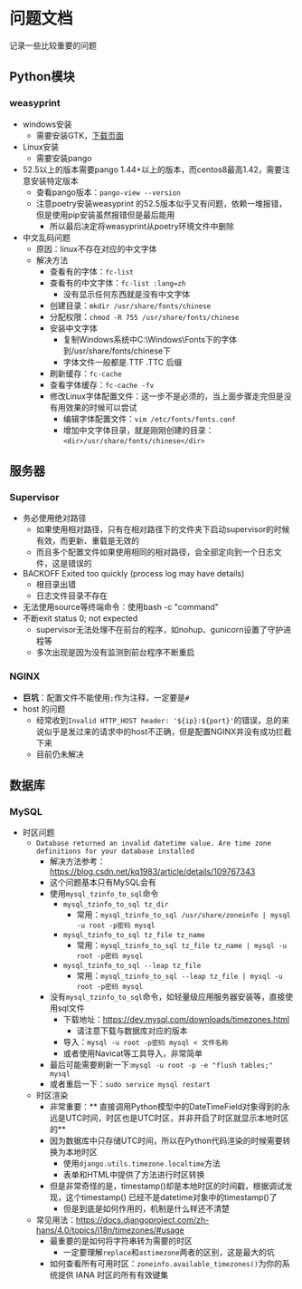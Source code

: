 # 问题文档

记录一些比较重要的问题

## Python模块

### weasyprint

- windows安装
    - 需要安装GTK，[下载页面](https://github.com/tschoonj/GTK-for-Windows-Runtime-Environment-Installer/releases)
- Linux安装
    - 需要安装pango
- 52.5以上的版本需要pango 1.44+以上的版本，而centos8最高1.42，需要注意安装特定版本
    - 查看pango版本：`pango-view --version`
    - 注意poetry安装weasyprint 的52.5版本似乎又有问题，依赖一堆报错，但是使用pip安装虽然报错但是最后能用
        - 所以最后决定将weasyprint从poetry环境文件中删除
- 中文乱码问题
    - 原因：linux不存在对应的中文字体
    - 解决方法
        - 查看有的字体：`fc-list`
        - 查看有的中文字体：`fc-list :lang=zh`
            - 没有显示任何东西就是没有中文字体
        - 创建目录：`mkdir /usr/share/fonts/chinese`
        - 分配权限：`chmod -R 755 /usr/share/fonts/chinese`
        - 安装中文字体
            - 复制Windows系统中C:\Windows\Fonts下的字体到/usr/share/fonts/chinese下
            - 字体文件一般都是.TTF .TTC 后缀
        - 刷新缓存：`fc-cache`
        - 查看字体缓存：`fc-cache -fv`
        - 修改Linux字体配置文件：这一步不是必须的，当上面步骤走完但是没有用效果的时候可以尝试
            - 编辑字体配置文件：`vim /etc/fonts/fonts.conf`
            - 增加中文字体目录，就是刚刚创建的目录：`<dir>/usr/share/fonts/chinese</dir>`

## 服务器

### Supervisor

- 务必使用绝对路径
    - 如果使用相对路径，只有在相对路径下的文件夹下启动supervisor的时候有效，而更新、重载是无效的
    - 而且多个配置文件如果使用相同的相对路径，会全部定向到一个日志文件，这是错误的
- BACKOFF Exited too quickly (process log may have details)
    - 根目录出错
    - 日志文件目录不存在
- 无法使用source等终端命令：使用bash -c "command"
- 不断exit status 0; not expected
    - supervisor无法处理不在前台的程序，如nohup、gunicorn设置了守护进程等
    - 多次出现是因为没有监测到前台程序不断重启

### NGINX

- **巨坑**：配置文件不能使用`;`作为注释，一定要是`#`
- host 的问题
    - 经常收到`Invalid HTTP_HOST header: '${ip}:${port}'`的错误，总的来说似乎是发过来的请求中的host不正确，但是配置NGINX并没有成功拦截下来
    - 目前仍未解决

## 数据库

### MySQL

- <span id="mysql-tzinfo">时区问题</span>
    - `Database returned an invalid datetime value. Are time zone definitions for your database installed`
        - 解决方法参考：https://blog.csdn.net/kq1983/article/details/109767343
        - 这个问题基本只有MySQL会有
        - 使用`mysql_tzinfo_to_sql`命令
            - `mysql_tzinfo_to_sql tz_dir`
                - 常用：`mysql_tzinfo_to_sql /usr/share/zoneinfo | mysql -u root -p密码 mysql`
            - `mysql_tzinfo_to_sql tz_file tz_name`
                - 常用：`mysql_tzinfo_to_sql tz_file tz_name | mysql -u root -p密码 mysql`
            - `mysql_tzinfo_to_sql --leap tz_file`
                - 常用：`mysql_tzinfo_to_sql --leap tz_file | mysql -u root -p密码 mysql`
        - 没有`mysql_tzinfo_to_sql`命令，如轻量级应用服务器安装等，直接使用sql文件
            - 下载地址：<https://dev.mysql.com/downloads/timezones.html>
                - 请注意下载与数据库对应的版本
            - 导入：`mysql -u root -p密码 mysql < 文件名称`
            - 或者使用Navicat等工具导入，非常简单
        - 最后可能需要刷新一下:`mysql -u root -p -e "flush tables;" mysql`
        - 或者重启一下：`sudo service mysql restart`
    - 时区渲染
        - 非常重要：**
          直接调用Python模型中的DateTimeField对象得到的永远是UTC时间，时区也是UTC时区，并非开启了时区就显示本地时区的**
        - 因为数据库中只存储UTC时间，所以在Python代码渲染的时候需要转换为本地时区
            - 使用`django.utils.timezone.localtime`方法
            - 表单和HTML中提供了方法进行时区转换
        - 但是非常奇怪的是，timestamp()却是本地时区的时间戳，根据调试发现，这个timestamp()
          已经不是datetime对象中的timestamp()了
            - 但是到底是如何作用的，机制是什么样还不清楚
    - 常见用法：<https://docs.djangoproject.com/zh-hans/4.0/topics/i18n/timezones/#usage>
        - 最重要的是如何将字符串转为需要的时区
            - 一定要理解`replace`和`astimezone`两者的区别，这是最大的坑
        - 如何查看所有可用时区：`zoneinfo.available_timezones()`为你的系统提供 IANA 时区的所有有效键集